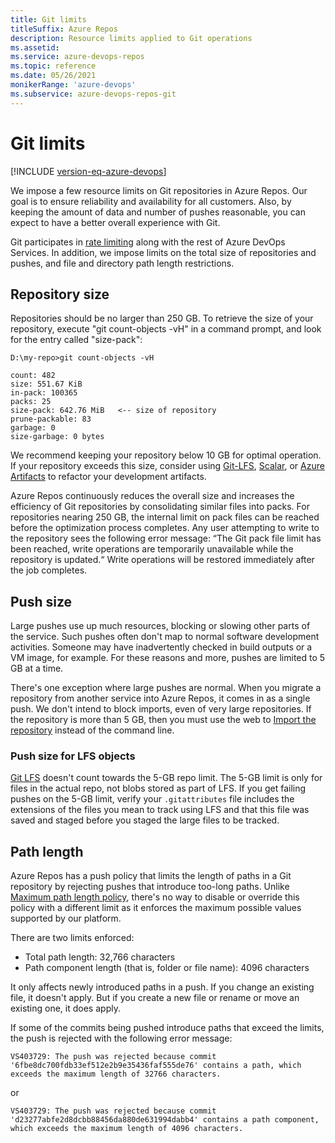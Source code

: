 ```yaml
---
title: Git limits
titleSuffix: Azure Repos
description: Resource limits applied to Git operations
ms.assetid: 
ms.service: azure-devops-repos
ms.topic: reference
ms.date: 05/26/2021
monikerRange: 'azure-devops'
ms.subservice: azure-devops-repos-git
---
```



# Git limits

[!INCLUDE [version-eq-azure-devops](../../includes/version-eq-azure-devops.md)]

We impose a few resource limits on Git repositories in Azure Repos.
Our goal is to ensure reliability and availability for all customers.
Also, by keeping the amount of data and number of pushes reasonable, you can expect to have a better overall experience with Git.

Git participates in [rate limiting](../../integrate/concepts/rate-limits.md) along with the rest of Azure DevOps Services.
In addition, we impose limits on the total size of repositories and pushes, and file and directory path length restrictions.

## Repository size

Repositories should be no larger than 250 GB. 
To retrieve the size of your repository, execute "git count-objects -vH" in a command prompt, and look for the entry called "size-pack":

```
D:\my-repo>git count-objects -vH

count: 482
size: 551.67 KiB
in-pack: 100365
packs: 25
size-pack: 642.76 MiB   <-- size of repository
prune-packable: 83
garbage: 0
size-garbage: 0 bytes
```

We recommend keeping your repository below 10 GB for optimal operation. 
If your repository exceeds this size, consider using [Git-LFS](manage-large-files.md), [Scalar](https://github.com/microsoft/Scalar), or [Azure Artifacts](../../artifacts/index.yml) to refactor your development artifacts.

Azure Repos continuously reduces the overall size and increases the efficiency of Git repositories by consolidating similar files into packs. 
For repositories nearing 250 GB, the internal limit on pack files can be reached before the optimization process completes.
Any user attempting to write to the repository sees the following error message: “The Git pack file limit has been reached, write operations are temporarily unavailable while the repository is updated.“ 
Write operations will be restored immediately after the job completes.

## Push size

Large pushes use up much resources, blocking or slowing other parts of the service.
Such pushes often don't map to normal software development activities.
Someone may have inadvertently checked in build outputs or a VM image, for example.
For these reasons and more, pushes are limited to 5 GB at a time.

There's one exception where large pushes are normal.
When you migrate a repository from another service into Azure Repos, it comes in as a single push.
We don't intend to block imports, even of very large repositories.
If the repository is more than 5 GB, then you must use the web to [Import the repository](import-git-repository.md) instead of the command line.

### Push size for LFS objects
[Git LFS](https://git-lfs.github.com/) doesn't count towards the 5-GB repo limit. The 5-GB limit is only for files in the actual repo, not blobs stored as part of LFS. If you get failing pushes on the 5-GB limit, verify your ````.gitattributes```` file includes the extensions of the files you mean to track using LFS and that this file was saved and staged before you staged the large files to be tracked.

## Path length

Azure Repos has a push policy that limits the length of paths in a Git repository by rejecting pushes that introduce too-long paths.
Unlike [Maximum path length policy](repository-settings.md#maximum-path-length-policy), there's no way to disable or override this policy with a different limit as it enforces the maximum possible values supported by our platform.

There are two limits enforced:
- Total path length: 32,766 characters
- Path component length (that is, folder or file name): 4096 characters

It only affects newly introduced paths in a push. If you change an existing file, it doesn't apply. But if you create a new file or rename or move an existing one, it does apply.

If some of the commits being pushed introduce paths that exceed the limits, the push is rejected with the following error message:
```
VS403729: The push was rejected because commit '6fbe8dc700fdb33ef512e2b9e35436faf555de76' contains a path, which exceeds the maximum length of 32766 characters.
```
or
```
VS403729: The push was rejected because commit 'd23277abfe2d8dcbb88456da880de631994dabb4' contains a path component, which exceeds the maximum length of 4096 characters.
```
